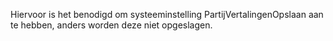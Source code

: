 Hiervoor is het benodigd om systeeminstelling PartijVertalingenOpslaan aan te hebben, anders worden deze niet opgeslagen.